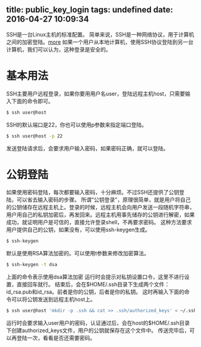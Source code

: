 title: public_key_login
tags: undefined
date: 2016-04-27 10:09:34
---
SSH是一台Linux主机的标准配置。
简单来说，SSH是一种网络协议，用于计算机之间的加密登陆。[more](http://www.ruanyifeng.com/blog/2011/12/ssh_remote_login.html)
如果一个用户从本地计算机，使用SSH协议登陆到另一台计算机，我们可以认为，这种登录是安全的。
<!--more-->
# 基本用法
SSH主要用户远程登录，如果你要用用户名user，登陆远程主机host，只需要输入下面的命令即可。
```bash
$ ssh user@host
```
SSH的默认端口是22，你也可以使用p参数来指定端口登陆。
```bash
$ ssh user@host -p 22
```
发送登陆请求后，会要求用户输入密码，如果密码正确，就可以登陆。
# 公钥登陆
如果使用密码登陆，每次都要输入密码，十分麻烦。不过SSH还提供了公钥登陆，可以省去输入密码的步骤。
所谓"公钥登录"，原理很简单，就是用户将自己的公钥储存在远程主机上。登录的时候，远程主机会向用户发送一段随机字符串，用户用自己的私钥加密后，再发回来。远程主机用事先储存的公钥进行解密，如果成功，就证明用户是可信的，直接允许登录shell，不再要求密码。
这种方法要求用户提供自己的公钥，如果没有，可以使用ssh-keygen生成。
```bash
$ ssh-keygen
```
默认是使用RSA算法加密的。可以使用t参数来修改加密算法。
```bash
$ ssh-keygen -t dsa
```
上面的命令表示使用dsa算法加密
运行时会提示对私钥设置口令，这里不进行设置，直接回车就行。
结束后，会在$HOME/.ssh目录下生成两个文件：id_rsa.pub和id_rsa。前者是你的公钥，后者是你的私钥。
这时再输入下面的命令可以将公钥发送到远程主机host上。
```bash
$ ssh user@host 'mkdir -p .ssh && cat >> .ssh/authorized_keys' < ~/.ssh/id_rsa.pub
```
运行时会要求输入user用户的密码，认证通过后，会在host的$HOME/.ssh目录下创建authorized_keys文件，用户的公钥就保存在这个文件中。
传送完毕后，可以再登陆一次，看看是否还需要密码。

